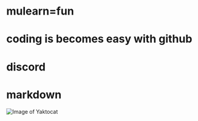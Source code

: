 # mulearn=fun
# coding is becomes easy with github
# discord
# markdown
![Image of Yaktocat](https://octodex.github.com/images/yaktocat.png)
